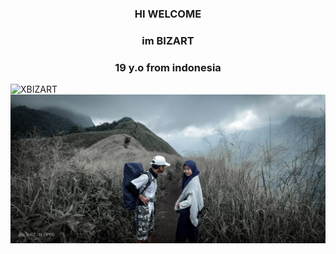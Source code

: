 <h3 align="center">HI WELCOME</h3>
<h3 align="center">im BIZART</h3>
<h3 align="center">19 y.o from indonesia</h3>

<p><img align="left" src="https://github-readme-stats.vercel.app/api/top-langs?username=XBIZART&show_icons=true&locale=en&layout=compact" alt="XBIZART" /></p>

  <img src="https://github.com/XBIZART/XBIZART/raw/eleven/IMG-20190925-WA0239.jpg"><br>
</p>
